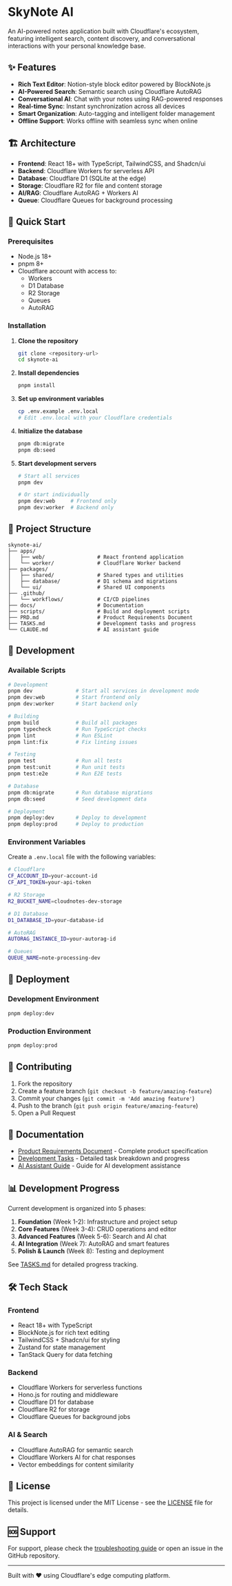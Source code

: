 # SkyNote AI

An AI-powered notes application built with Cloudflare's ecosystem, featuring intelligent search, content discovery, and conversational interactions with your personal knowledge base.

## ✨ Features

- **Rich Text Editor**: Notion-style block editor powered by BlockNote.js
- **AI-Powered Search**: Semantic search using Cloudflare AutoRAG
- **Conversational AI**: Chat with your notes using RAG-powered responses
- **Real-time Sync**: Instant synchronization across all devices
- **Smart Organization**: Auto-tagging and intelligent folder management
- **Offline Support**: Works offline with seamless sync when online

## 🏗️ Architecture

- **Frontend**: React 18+ with TypeScript, TailwindCSS, and Shadcn/ui
- **Backend**: Cloudflare Workers for serverless API
- **Database**: Cloudflare D1 (SQLite at the edge)
- **Storage**: Cloudflare R2 for file and content storage
- **AI/RAG**: Cloudflare AutoRAG + Workers AI
- **Queue**: Cloudflare Queues for background processing

## 🚀 Quick Start

### Prerequisites

- Node.js 18+
- pnpm 8+
- Cloudflare account with access to:
  - Workers
  - D1 Database
  - R2 Storage
  - Queues
  - AutoRAG

### Installation

1. **Clone the repository**
   ```bash
   git clone <repository-url>
   cd skynote-ai
   ```

2. **Install dependencies**
   ```bash
   pnpm install
   ```

3. **Set up environment variables**
   ```bash
   cp .env.example .env.local
   # Edit .env.local with your Cloudflare credentials
   ```

4. **Initialize the database**
   ```bash
   pnpm db:migrate
   pnpm db:seed
   ```

5. **Start development servers**
   ```bash
   # Start all services
   pnpm dev

   # Or start individually
   pnpm dev:web     # Frontend only
   pnpm dev:worker  # Backend only
   ```

## 📁 Project Structure

```
skynote-ai/
├── apps/
│   ├── web/                 # React frontend application
│   └── worker/              # Cloudflare Worker backend
├── packages/
│   ├── shared/              # Shared types and utilities
│   ├── database/            # D1 schema and migrations
│   └── ui/                  # Shared UI components
├── .github/
│   └── workflows/           # CI/CD pipelines
├── docs/                    # Documentation
├── scripts/                 # Build and deployment scripts
├── PRD.md                   # Product Requirements Document
├── TASKS.md                 # Development tasks and progress
└── CLAUDE.md                # AI assistant guide
```

## 🔧 Development

### Available Scripts

```bash
# Development
pnpm dev              # Start all services in development mode
pnpm dev:web          # Start frontend only
pnpm dev:worker       # Start backend only

# Building
pnpm build            # Build all packages
pnpm typecheck        # Run TypeScript checks
pnpm lint             # Run ESLint
pnpm lint:fix         # Fix linting issues

# Testing
pnpm test             # Run all tests
pnpm test:unit        # Run unit tests
pnpm test:e2e         # Run E2E tests

# Database
pnpm db:migrate       # Run database migrations
pnpm db:seed          # Seed development data

# Deployment
pnpm deploy:dev       # Deploy to development
pnpm deploy:prod      # Deploy to production
```

### Environment Variables

Create a `.env.local` file with the following variables:

```bash
# Cloudflare
CF_ACCOUNT_ID=your-account-id
CF_API_TOKEN=your-api-token

# R2 Storage
R2_BUCKET_NAME=cloudnotes-dev-storage

# D1 Database
D1_DATABASE_ID=your-database-id

# AutoRAG
AUTORAG_INSTANCE_ID=your-autorag-id

# Queues
QUEUE_NAME=note-processing-dev
```

## 🚢 Deployment

### Development Environment

```bash
pnpm deploy:dev
```

### Production Environment

```bash
pnpm deploy:prod
```

## 🤝 Contributing

1. Fork the repository
2. Create a feature branch (`git checkout -b feature/amazing-feature`)
3. Commit your changes (`git commit -m 'Add amazing feature'`)
4. Push to the branch (`git push origin feature/amazing-feature`)
5. Open a Pull Request

## 📖 Documentation

- [Product Requirements Document](./PRD.md) - Complete product specification
- [Development Tasks](./TASKS.md) - Detailed task breakdown and progress
- [AI Assistant Guide](./CLAUDE.md) - Guide for AI development assistance

## 📊 Development Progress

Current development is organized into 5 phases:

1. **Foundation** (Week 1-2): Infrastructure and project setup
2. **Core Features** (Week 3-4): CRUD operations and editor
3. **Advanced Features** (Week 5-6): Search and AI chat
4. **AI Integration** (Week 7): AutoRAG and smart features
5. **Polish & Launch** (Week 8): Testing and deployment

See [TASKS.md](./TASKS.md) for detailed progress tracking.

## 🛠️ Tech Stack

### Frontend
- React 18+ with TypeScript
- BlockNote.js for rich text editing
- TailwindCSS + Shadcn/ui for styling
- Zustand for state management
- TanStack Query for data fetching

### Backend
- Cloudflare Workers for serverless functions
- Hono.js for routing and middleware
- Cloudflare D1 for database
- Cloudflare R2 for storage
- Cloudflare Queues for background jobs

### AI & Search
- Cloudflare AutoRAG for semantic search
- Cloudflare Workers AI for chat responses
- Vector embeddings for content similarity

## 📄 License

This project is licensed under the MIT License - see the [LICENSE](LICENSE) file for details.

## 🆘 Support

For support, please check the [troubleshooting guide](./docs/troubleshooting.md) or open an issue in the GitHub repository.

---

Built with ❤️ using Cloudflare's edge computing platform.